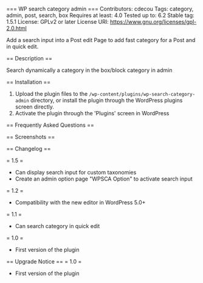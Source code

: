 === WP search category admin ===
Contributors: cdecou
Tags: category, admin, post, search, box
Requires at least: 4.0
Tested up to: 6.2
Stable tag: 1.5.1
License: GPLv2 or later
License URI: https://www.gnu.org/licenses/gpl-2.0.html

Add a search input into a Post edit Page to add fast category for a Post and in quick edit.

== Description ==

Search dynamically a category in the box/block category in admin


== Installation ==
1. Upload the plugin files to the `/wp-content/plugins/wp-search-category-admin` directory, or install the plugin through the WordPress plugins screen directly.
1. Activate the plugin through the 'Plugins' screen in WordPress

== Frequently Asked Questions ==

== Screenshots ==

== Changelog ==

= 1.5 =
* Can display search input for custom taxonomies
* Create an admin option page "WPSCA Option" to activate search input

= 1.2 =
* Compatibility with the new editor in WordPress 5.0+

= 1.1 =
* Can search category in quick edit

= 1.0 =
* First version of the plugin

== Upgrade Notice ==
= 1.0 =
* First version of the plugin
